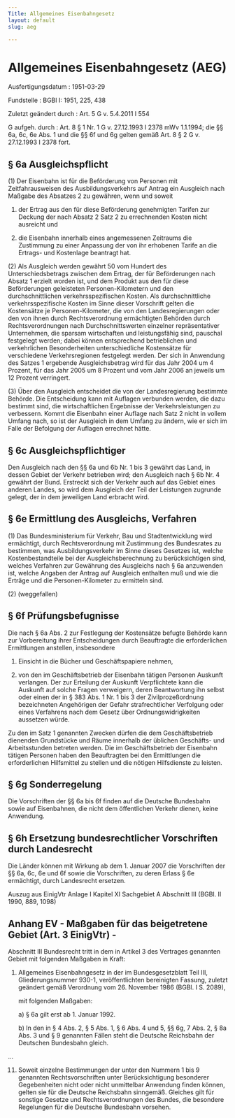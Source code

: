 ```yaml
---
Title: Allgemeines Eisenbahngesetz
layout: default
slug: aeg

---
```


# Allgemeines Eisenbahngesetz (AEG)

Ausfertigungsdatum
:   1951-03-29

Fundstelle
:   BGBl I: 1951, 225, 438

Zuletzt geändert durch
:   Art. 5 G v. 5.4.2011 I 554

G aufgeh. durch
:   Art. 8 § 1 Nr. 1 G v. 27.12.1993 I 2378 mWv 1.1.1994; die §§ 6a, 6c, 6e Abs. 1 und die §§ 6f und 6g gelten gemäß Art. 8 § 2 G v. 27.12.1993 I 2378 fort.


## § 6a Ausgleichspflicht

(1) Der Eisenbahn ist für die Beförderung von Personen mit
Zeitfahrausweisen des Ausbildungsverkehrs auf Antrag ein Ausgleich
nach Maßgabe des Absatzes 2 zu gewähren, wenn und soweit

1.  der Ertrag aus den für diese Beförderung genehmigten Tarifen zur
    Deckung der nach Absatz 2 Satz 2 zu errechnenden Kosten nicht
    ausreicht und


2.  die Eisenbahn innerhalb eines angemessenen Zeitraums die Zustimmung zu
    einer Anpassung der von ihr erhobenen Tarife an die Ertrags- und
    Kostenlage beantragt hat.




(2) Als Ausgleich werden gewährt 50 vom Hundert des
Unterschiedsbetrags zwischen dem Ertrag, der für Beförderungen nach
Absatz 1 erzielt worden ist, und dem Produkt aus den für diese
Beförderungen geleisteten Personen-Kilometern und den
durchschnittlichen verkehrsspezifischen Kosten. Als durchschnittliche
verkehrsspezifische Kosten im Sinne dieser Vorschrift gelten die
Kostensätze je Personen-Kilometer, die von den Landesregierungen oder
den von ihnen durch Rechtsverordnung ermächtigten Behörden durch
Rechtsverordnungen nach Durchschnittswerten einzelner repräsentativer
Unternehmen, die sparsam wirtschaften und leistungsfähig sind,
pauschal festgelegt werden; dabei können entsprechend betrieblichen
und verkehrlichen Besonderheiten unterschiedliche Kostensätze für
verschiedene Verkehrsregionen festgelegt werden. Der sich in Anwendung
des Satzes 1 ergebende Ausgleichsbetrag wird für das Jahr 2004 um 4
Prozent, für das Jahr 2005 um 8 Prozent und vom Jahr 2006 an jeweils
um 12 Prozent verringert.

(3) Über den Ausgleich entscheidet die von der Landesregierung
bestimmte Behörde. Die Entscheidung kann mit Auflagen verbunden
werden, die dazu bestimmt sind, die wirtschaftlichen Ergebnisse der
Verkehrsleistungen zu verbessern. Kommt die Eisenbahn einer Auflage
nach Satz 2 nicht in vollem Umfang nach, so ist der Ausgleich in dem
Umfang zu ändern, wie er sich im Falle der Befolgung der Auflagen
errechnet hätte.


## § 6c Ausgleichspflichtiger

Den Ausgleich nach den §§ 6a und 6b Nr. 1 bis 3 gewährt das Land, in
dessen Gebiet der Verkehr betrieben wird; den Ausgleich nach § 6b Nr.
4 gewährt der Bund. Erstreckt sich der Verkehr auch auf das Gebiet
eines anderen Landes, so wird dem Ausgleich der Teil der Leistungen
zugrunde gelegt, der in dem jeweiligen Land erbracht wird.


## § 6e Ermittlung des Ausgleichs, Verfahren

(1) Das Bundesministerium für Verkehr, Bau und Stadtentwicklung wird
ermächtigt, durch Rechtsverordnung mit Zustimmung des Bundesrates zu
bestimmen, was Ausbildungsverkehr im Sinne dieses Gesetzes ist, welche
Kostenbestandteile bei der Ausgleichsberechnung zu berücksichtigen
sind, welches Verfahren zur Gewährung des Ausgleichs nach § 6a
anzuwenden ist, welche Angaben der Antrag auf Ausgleich enthalten muß
und wie die Erträge und die Personen-Kilometer zu ermitteln sind.

(2) (weggefallen)


## § 6f Prüfungsbefugnisse

Die nach § 6a Abs. 2 zur Festlegung der Kostensätze befugte Behörde
kann zur Vorbereitung ihrer Entscheidungen durch Beauftragte die
erforderlichen Ermittlungen anstellen, insbesondere

1.  Einsicht in die Bücher und Geschäftspapiere nehmen,


2.  von den im Geschäftsbetrieb der Eisenbahn tätigen Personen Auskunft
    verlangen. Der zur Erteilung der Auskunft Verpflichtete kann die
    Auskunft auf solche Fragen verweigern, deren Beantwortung ihn selbst
    oder einen der in § 383 Abs. 1 Nr. 1 bis 3 der Zivilprozeßordnung
    bezeichneten Angehörigen der Gefahr strafrechtlicher Verfolgung oder
    eines Verfahrens nach dem Gesetz über Ordnungswidrigkeiten aussetzen
    würde.



Zu den im Satz 1 genannten Zwecken dürfen die dem Geschäftsbetrieb
dienenden Grundstücke und Räume innerhalb der üblichen Geschäfts- und
Arbeitsstunden betreten werden. Die im Geschäftsbetrieb der Eisenbahn
tätigen Personen haben den Beauftragten bei den Ermittlungen die
erforderlichen Hilfsmittel zu stellen und die nötigen Hilfsdienste zu
leisten.


## § 6g Sonderregelung

Die Vorschriften der §§ 6a bis 6f finden auf die Deutsche Bundesbahn
sowie auf Eisenbahnen, die nicht dem öffentlichen Verkehr dienen,
keine Anwendung.


## § 6h Ersetzung bundesrechtlicher Vorschriften durch Landesrecht

Die Länder können mit Wirkung ab dem 1. Januar 2007 die Vorschriften
der §§ 6a, 6c, 6e und 6f sowie die Vorschriften, zu deren Erlass § 6e
ermächtigt, durch Landesrecht ersetzen.

Auszug aus EinigVtr Anlage I Kapitel XI Sachgebiet A Abschnitt III
(BGBl. II 1990, 889, 1098)

## Anhang EV - Maßgaben für das beigetretene Gebiet (Art. 3 EinigVtr) -

Abschnitt III
Bundesrecht tritt in dem in Artikel 3 des Vertrages genannten Gebiet
mit folgenden Maßgaben in Kraft:

1.  Allgemeines Eisenbahngesetz in der im Bundesgesetzblatt Teil III,
    Gliederungsnummer 930-1, veröffentlichten bereinigten Fassung, zuletzt
    geändert gemäß Verordnung vom 26. November 1986 (BGBl. I S. 2089),

    mit folgenden Maßgaben:

    a)  § 6a gilt erst ab 1. Januar 1992.


    b)  In den in § 4 Abs. 2, § 5 Abs. 1, § 6 Abs. 4 und 5, §§ 6g, 7 Abs. 2, §
        8a Abs. 3 und § 9 genannten Fällen steht die Deutsche Reichsbahn der
        Deutschen Bundesbahn gleich.






...

11. Soweit einzelne Bestimmungen der unter den Nummern 1 bis 9 genannten
    Rechtsvorschriften unter Berücksichtigung besonderer Gegebenheiten
    nicht oder nicht unmittelbar Anwendung finden können, gelten sie für
    die Deutsche Reichsbahn sinngemäß. Gleiches gilt für sonstige Gesetze
    und Rechtsverordnungen des Bundes, die besondere Regelungen für die
    Deutsche Bundesbahn vorsehen.




